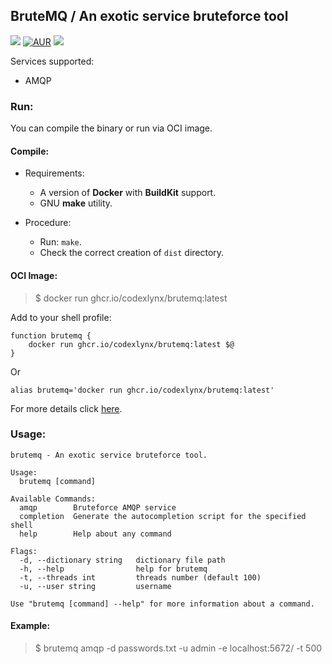 ## BruteMQ / An exotic service bruteforce tool
[![](https://github.com/codexlynx/brutemq/workflows/CI/badge.svg)](https://github.com/codexlynx/brutemq/actions) [![AUR](https://img.shields.io/github/license/codexlynx/brutemq)](LICENSE) [![](https://goreportcard.com/badge/github.com/codexlynx/brutemq)](https://goreportcard.com/report/github.com/codexlynx/brutemq)

Services supported:
* AMQP

### Run:

You can compile the binary or run via OCI image.

#### Compile:
* Requirements:
    * A version of __Docker__ with __BuildKit__ support.
    * GNU __make__ utility.

* Procedure:
    * Run: `make`.
    * Check the correct creation of `dist` directory.

#### OCI Image:

> $ docker run ghcr.io/codexlynx/brutemq:latest

Add to your shell profile:
```
function brutemq {
    docker run ghcr.io/codexlynx/brutemq:latest $@
}
```
Or
```
alias brutemq='docker run ghcr.io/codexlynx/brutemq:latest'
```

For more details click [here](https://github.com/codexlynx/brutemq/pkgs/container/brutemq).

### Usage:

```
brutemq - An exotic service bruteforce tool.

Usage:
  brutemq [command]

Available Commands:
  amqp        Bruteforce AMQP service
  completion  Generate the autocompletion script for the specified shell
  help        Help about any command

Flags:
  -d, --dictionary string   dictionary file path
  -h, --help                help for brutemq
  -t, --threads int         threads number (default 100)
  -u, --user string         username

Use "brutemq [command] --help" for more information about a command.
```

#### Example:

> $ brutemq amqp -d passwords.txt -u admin -e localhost:5672/ -t 500